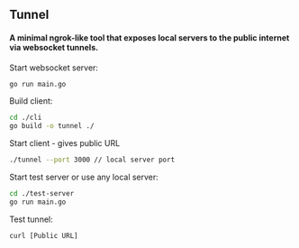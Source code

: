 ## Tunnel

#### A minimal ngrok-like tool that exposes local servers to the public internet via websocket tunnels.

Start websocket server:
```sh
go run main.go
```

Build client: 
```sh
cd ./cli
go build -o tunnel ./
``` 

Start client - gives public URL
```sh 
./tunnel --port 3000 // local server port
```


Start test server or use any local server:
```sh
cd ./test-server
go run main.go
```

Test tunnel:
```txt
curl [Public URL]
```
